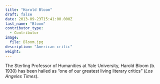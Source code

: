 ```yaml
---
title: "Harold Bloom"
draft: false
date: 2013-09-23T15:41:00.000Z
last_name: "Bloom"
contributor_type:
  - Contributor
image:
  file: Bloom.jpg
description: "American critic"
weight:
---
```


The Sterling Professor of Humanities at Yale University, Harold Bloom (b. 1930) has been hailed as “one of our greatest living literary critics” (_Los Angeles Times_).


